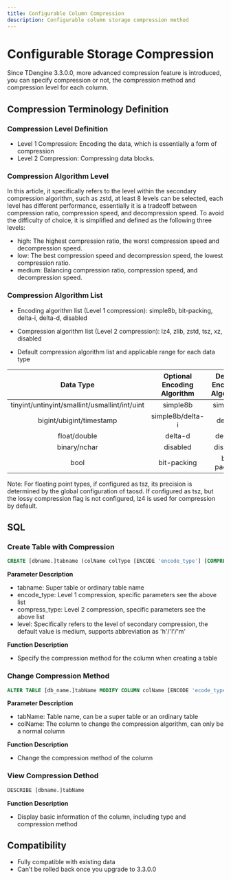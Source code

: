 ```yaml
---
title: Configurable Column Compression
description: Configurable column storage compression method
---
```


# Configurable Storage Compression

Since TDengine 3.3.0.0, more advanced compression feature is introduced, you can specify compression or not, the compression method and compression level for each column.

## Compression Terminology Definition

### Compression Level Definition

- Level 1 Compression: Encoding the data, which is essentially a form of compression
- Level 2 Compression: Compressing data blocks.

### Compression Algorithm Level

In this article, it specifically refers to the level within the secondary compression algorithm, such as zstd, at least 8 levels can be selected, each level has different performance, essentially it is a tradeoff between compression ratio, compression speed, and decompression speed. To avoid the difficulty of choice, it is simplified and defined as the following three levels:

- high: The highest compression ratio, the worst compression speed and decompression speed.
- low: The best compression speed and decompression speed, the lowest compression ratio.
- medium: Balancing compression ratio, compression speed, and decompression speed.

### Compression Algorithm List

- Encoding algorithm list (Level 1 compression): simple8b, bit-packing, delta-i, delta-d, disabled  

- Compression algorithm list (Level 2 compression): lz4, zlib, zstd, tsz, xz, disabled

- Default compression algorithm list and applicable range for each data type

| Data Type |   Optional Encoding Algorithm      |  Default Encoding Algorithm  | Optional Compression Algorithm|Default Compression Algorithm| Default Compression Level|  
| :-----------:|:----------:|:-------:|:-------:|:----------:|:----:|
  tinyint/untinyint/smallint/usmallint/int/uint | simple8b| simple8b | lz4/zlib/zstd/xz| lz4 | medium|
|   bigint/ubigint/timestamp   |  simple8b/delta-i    | delta-i |lz4/zlib/zstd/xz | lz4| medium|
|float/double | delta-d|delta-d |lz4/zlib/zstd/xz/tsz|tsz| medium|
|binary/nchar| disabled| disabled|lz4/zlib/zstd/xz| lz4| medium|
|bool| bit-packing| bit-packing| lz4/zlib/zstd/xz| lz4| medium|

Note: For floating point types, if configured as tsz, its precision is determined by the global configuration of taosd. If configured as tsz, but the lossy compression flag is not configured, lz4 is used for compression by default.

## SQL

### Create Table with Compression

```sql
CREATE [dbname.]tabname (colName colType [ENCODE 'encode_type'] [COMPRESS 'compress_type' [LEVEL 'level'], [, other cerate_definition]...])
```

**Parameter Description**

- tabname: Super table or ordinary table name
- encode_type: Level 1 compression, specific parameters see the above list
- compress_type: Level 2 compression, specific parameters see the above list
- level: Specifically refers to the level of secondary compression, the default value is medium, supports abbreviation as 'h'/'l'/'m'

**Function Description**

- Specify the compression method for the column when creating a table

### Change Compression Method

```sql
ALTER TABLE [db_name.]tabName MODIFY COLUMN colName [ENCODE 'ecode_type'] [COMPRESS 'compress_type'] [LEVEL "high"]
```

**Parameter Description**

- tabName: Table name, can be a super table or an ordinary table
- colName: The column to change the compression algorithm, can only be a normal column

**Function Description**

- Change the compression method of the column

### View Compression Dethod

```sql
DESCRIBE [dbname.]tabName
```

**Function Description**

- Display basic information of the column, including type and compression method

## Compatibility

- Fully compatible with existing data
- Can't be rolled back once you upgrade to 3.3.0.0
